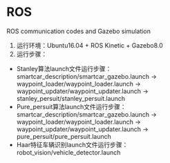 # ROS
ROS communication codes and Gazebo simulation

1. 运行环境：Ubuntu16.04 + ROS Kinetic + Gazebo8.0
2. 运行步骤：
 -  Stanley算法launch文件运行步骤：  
smartcar_description/smartcar_gazebo.launch -> waypoint_loader/waypoint_loader.launch -> waypoint_updater/waypoint_updater.launch -> stanley_persuit/stanley_persuit.launch
 - Pure_persuit算法launch文件运行步骤：  
smartcar_description/smartcar_gazebo.launch -> waypoint_loader/waypoint_loader.launch -> waypoint_updater/waypoint_updater.launch -> pure_persuit/pure_persuit.launch
 - Haar特征车辆识别launch文件运行步骤：  
robot_vision/vehicle_detector.launch
